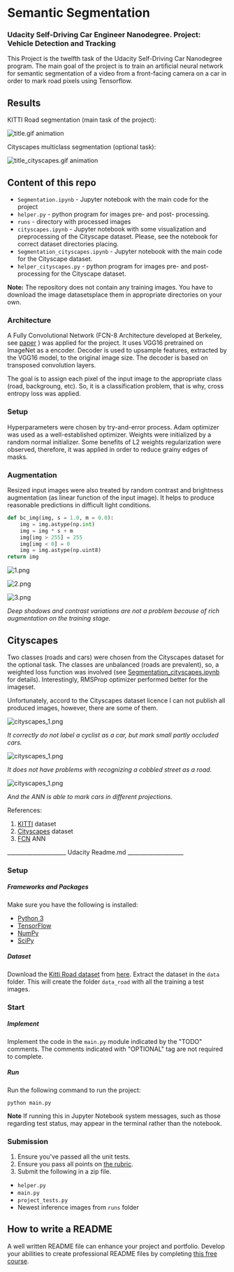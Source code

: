 # Semantic Segmentation

### Udacity Self-Driving Car Engineer Nanodegree. Project: Vehicle Detection and Tracking

This Project is the twelfth task of the Udacity Self-Driving Car Nanodegree program. The main goal of the project is to train an artificial neural network for semantic segmentation of a video from a front-facing camera on a car in order to mark road pixels using Tensorflow.

## Results

KITTI Road segmentation (main task of the project):

![title.gif animation](readme_img/title.gif)

Cityscapes multiclass segmentation (optional task):

![title_cityscapes.gif animation](readme_img/title_cityscapes.gif)

## Content of this repo

- `Segmentation.ipynb` - Jupyter notebook with the main code for the project
- `helper.py` - python program for images pre- and  post- processing.
- `runs` - directory with processed images
- `cityscapes.ipynb` - Jupyter notebook with some visualization and preprocessing of the Cityscape dataset. Please, see the notebook for correct dataset directories placing. 
- `Segmentation_cityscapes.ipynb` - Jupyter notebook with the main code for the Cityscape dataset.
- `helper_cityscapes.py` - python program for images pre- and  post- processing for the Cityscape dataset.

**Note:** The repository does not contain any training images. You have to download the image datasetsplace them in appropriate directories on your own.

### Architecture

A Fully Convolutional Network (FCN-8 Architecture developed at Berkeley, see [paper](https://people.eecs.berkeley.edu/~jonlong/long_shelhamer_fcn.pdf) ) was applied for the project. It uses VGG16 pretrained on ImageNet as a encoder.
Decoder is used to upsample features, extracted by the VGG16 model, to the original image size. The decoder is based on transposed convolution layers.

The goal is to assign each pixel of the input image to the appropriate class (road, backgroung, etc). So, it is a classification problem, that is why, cross entropy loss was applied.

### Setup

Hyperparameters were chosen by try-and-error process. Adam optimizer was used as a well-established optimizer. Weights were initialized by a random normal initializer. Some benefits of L2 weights regularization were observed, therefore, it was applied in order to reduce grainy edges of masks.

### Augmentation

Resized input images were also treated by random contrast and brightness augmentation (as linear function of the input image). It helps to produce reasonable predictions in difficult light conditions.

```Python
def bc_img(img, s = 1.0, m = 0.0):
    img = img.astype(np.int)
    img = img * s + m
    img[img > 255] = 255
    img[img < 0] = 0
    img = img.astype(np.uint8)
return img   
```

![1.png](readme_img/1.png)

![2.png](readme_img/2.png)

![3.png](readme_img/3.png)

_Deep shadows and contrast variations are not a problem because of rich augmentation on the training stage._

## Cityscapes

Two classes (roads and cars) were chosen from the Cityscapes dataset for the optional task. The classes are unbalanced (roads are prevalent), so, a weighted loss function was involved (see [Segmentation_cityscapes.ipynb](Segmentation_cityscapes.ipynb
) for details). Interestingly, RMSProp optimizer performed better for the imageset.

Unfortunately, accord to the Cityscapes dataset licence I can not publish all produced images, however, there are some of them.

![cityscapes_1.png](readme_img/cityscapes_1.png)

_It correctly do not label a cyclist as a car, but mark small partly occluded cars._

![cityscapes_1.png](readme_img/cityscapes_2.png)

_It does not have problems with recognizing a cobbled street as a road._

![cityscapes_1.png](readme_img/cityscapes_3.png)

_And the ANN is able to mark cars in different projections._

References:

1. [KITTI](http://www.cvlibs.net/datasets/kitti/) dataset
2. [Cityscapes](https://www.cityscapes-dataset.com/) dataset
3. [FCN](https://people.eecs.berkeley.edu/~jonlong/long_shelhamer_fcn.pdf) ANN

_____________________ Udacity Readme.md ____________________


### Setup
##### Frameworks and Packages
Make sure you have the following is installed:
 - [Python 3](https://www.python.org/)
 - [TensorFlow](https://www.tensorflow.org/)
 - [NumPy](http://www.numpy.org/)
 - [SciPy](https://www.scipy.org/)
##### Dataset
Download the [Kitti Road dataset](http://www.cvlibs.net/datasets/kitti/eval_road.php) from [here](http://www.cvlibs.net/download.php?file=data_road.zip).  Extract the dataset in the `data` folder.  This will create the folder `data_road` with all the training a test images.

### Start
##### Implement
Implement the code in the `main.py` module indicated by the "TODO" comments.
The comments indicated with "OPTIONAL" tag are not required to complete.
##### Run
Run the following command to run the project:
```
python main.py
```
**Note** If running this in Jupyter Notebook system messages, such as those regarding test status, may appear in the terminal rather than the notebook.

### Submission
1. Ensure you've passed all the unit tests.
2. Ensure you pass all points on [the rubric](https://review.udacity.com/#!/rubrics/989/view).
3. Submit the following in a zip file.
 - `helper.py`
 - `main.py`
 - `project_tests.py`
 - Newest inference images from `runs` folder
 
 ## How to write a README
A well written README file can enhance your project and portfolio.  Develop your abilities to create professional README files by completing [this free course](https://www.udacity.com/course/writing-readmes--ud777).
